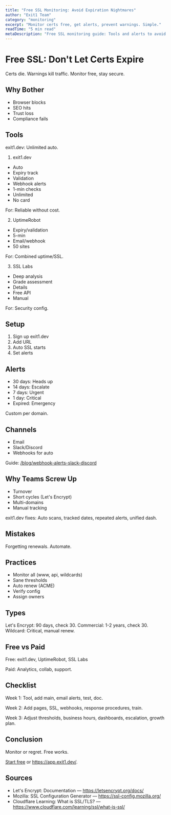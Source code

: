 ```yaml
---
title: "Free SSL Monitoring: Avoid Expiration Nightmares"
author: "Exit1 Team"
category: "monitoring"
excerpt: "Monitor certs free, get alerts, prevent warnings. Simple."
readTime: "5 min read"
metaDescription: "Free SSL monitoring guide: Tools and alerts to avoid expiration disasters and keep your site secure without spending a dime."
---
```


# Free SSL: Don't Let Certs Expire

Certs die. Warnings kill traffic. Monitor free, stay secure.

## Why Bother

- Browser blocks
- SEO hits
- Trust loss
- Compliance fails

## Tools

exit1.dev: Unlimited auto.

1. exit1.dev
- Auto
- Expiry track
- Validation
- Webhook alerts
- 1-min checks
- Unlimited
- No card

For: Reliable without cost.

2. UptimeRobot
- Expiry/validation
- 5-min
- Email/webhook
- 50 sites

For: Combined uptime/SSL.

3. SSL Labs
- Deep analysis
- Grade assessment
- Details
- Free API
- Manual

For: Security config.

## Setup

1. Sign up exit1.dev
2. Add URL
3. Auto SSL starts
4. Set alerts

## Alerts

- 30 days: Heads up
- 14 days: Escalate
- 7 days: Urgent
- 1 day: Critical
- Expired: Emergency

Custom per domain.

## Channels

- Email
- Slack/Discord
- Webhooks for auto

Guide: [/blog/webhook-alerts-slack-discord](/blog/webhook-alerts-slack-discord)

## Why Teams Screw Up

- Turnover
- Short cycles (Let's Encrypt)
- Multi-domains
- Manual tracking

exit1.dev fixes: Auto scans, tracked dates, repeated alerts, unified dash.

## Mistakes

Forgetting renewals. Automate.

## Practices

- Monitor all (www, api, wildcards)
- Sane thresholds
- Auto renew (ACME)
- Verify config
- Assign owners

## Types

Let's Encrypt: 90 days, check 30.
Commercial: 1-2 years, check 30.
Wildcard: Critical, manual renew.

## Free vs Paid

Free: exit1.dev, UptimeRobot, SSL Labs

Paid: Analytics, collab, support.

## Checklist

Week 1: Tool, add main, email alerts, test, doc.

Week 2: Add pages, SSL, webhooks, response procedures, train.

Week 3: Adjust thresholds, business hours, dashboards, escalation, growth plan.

## Conclusion

Monitor or regret. Free works.

[Start free](/ssl-monitoring) or https://app.exit1.dev/. 

## Sources

- Let's Encrypt: Documentation — https://letsencrypt.org/docs/
- Mozilla: SSL Configuration Generator — https://ssl-config.mozilla.org/
- Cloudflare Learning: What is SSL/TLS? — https://www.cloudflare.com/learning/ssl/what-is-ssl/
